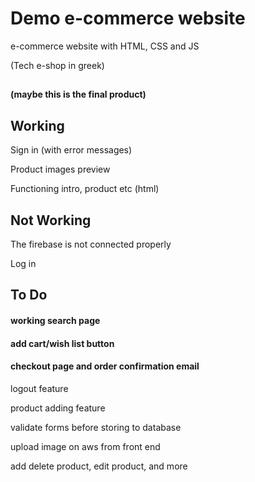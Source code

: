 # Demo e-commerce website

e-commerce website with HTML, CSS and JS

(Tech e-shop in greek)

##

#### (maybe this is the final product)

##

## Working

Sign in (with error messages)

Product images preview

Functioning intro, product etc (html)

## Not Working

The firebase is not connected properly

Log in

## To Do

#### working search page

#### add cart/wish list button

#### checkout  page and order confirmation email

logout feature

product adding feature

validate forms before storing to database

upload image on aws from front end

add delete product, edit product, and more
